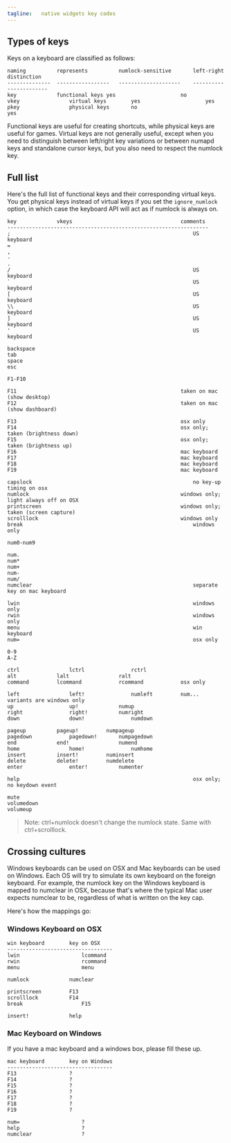 ```yaml
---
tagline:   native widgets key codes
---
```


## Types of keys

Keys on a keyboard are classified as follows:

~~~
naming			represents			numlock-sensitive		left-right distinction
--------------	-----------------	--------------------	-----------------------
key				functional keys	yes						no
vkey				virtual keys		yes						yes
pkey				physical keys		no							yes
~~~

Functional keys are useful for creating shortcuts, while physical keys are useful for games.
Virtual keys are not generally useful, except when you need to distinguish
between left/right key variations or between numapd keys and standalone cursor keys,
but you also need to respect the numlock key.

## Full list

Here's the full list of functional keys and their corresponding virtual keys.
You get physical keys instead of virtual keys if you set the `ignore_numlock` option,
in which case the keyboard API will act as if numlock is always on.

~~~
key				vkeys									comments
-----------------------------------------------------------------
; 															US keyboard
=
,
-
.
/															US keyboard
`															US keyboard
[															US keyboard
\\															US keyboard
]															US keyboard
'															US keyboard

backspace
tab
space
esc

F1-F10

F11														taken on mac (show desktop)
F12														taken on mac (show dashboard)

F13														osx only
F14														osx only; taken (brightness down)
F15														osx only; taken (brightness up)
F16														mac keyboard
F17														mac keyboard
F18														mac keyboard
F19														mac keyboard

capslock													no key-up timing on osx
numlock													windows only; light always off on OSX
printscreen												windows only; taken (screen capture)
scrolllock												windows only
break														windows only

num0-num9

num.
num*
num+
num-
num/
numclear													separate key on mac keyboard

lwin														windows only
rwin														windows only
menu														win keyboard
num=														osx only

0-9
A-Z

ctrl				lctrl				rctrl
alt				lalt				ralt
command			lcommand			rcommand			osx only

left				left!				numleft			num... variants are windows only
up					up!				numup
right				right!			numright
down				down!				numdown

pageup			pageup!			numpageup
pagedown			pagedown!		numpagedown
end				end!				numend
home				home!				numhome
insert			insert!			numinsert
delete			delete!			numdelete
enter				enter!			numenter

help														osx only; no keydown event

mute
volumedown
volumeup
~~~

> Note: ctrl+numlock doesn't change the numlock state. Same with ctrl+scrolllock.

## Crossing cultures

Windows keyboards can be used on OSX and Mac keyboards can be used on Windows.
Each OS will try to simulate its own keyboard on the foreign keyboard.
For example, the numlock key on the Windows keyboard is mapped to numclear in OSX,
because that's where the typical Mac user expects numclear to be, regardless
of what is written on the key cap.

Here's how the mappings go:


### Windows Keyboard on OSX

~~~
win keyboard		key on OSX
----------------------------------
lwin					lcommand
rwin					rcommand
menu					menu

numlock				numclear

printscreen			F13
scrolllock			F14
break					F15

insert!				help
~~~


### Mac Keyboard on Windows

If you have a mac keyboard and a windows box, please fill these up.

~~~
mac keyboard		key on Windows
----------------------------------
F13					?
F14					?
F15					?
F16					?
F17					?
F18					?
F19					?

num=					?
help					?
numclear				?
~~~
